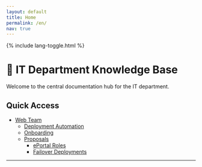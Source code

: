 ```yaml
---
layout: default
title: Home
permalink: /en/
nav: true
---
```


{% include lang-toggle.html %}

# 🧠 IT Department Knowledge Base

Welcome to the central documentation hub for the IT department.

## Quick Access
- [Web Team](./web/)
  - [Deployment Automation](./web/deployment-automation/)
  - [Onboarding](./web/onboarding/)
  - [Proposals](./web/proposals/)
    - [ePortal Roles](./web/proposals/ePortal-roles/)
    - [Failover Deployments](./web/proposals/failover-deployments/)

---
